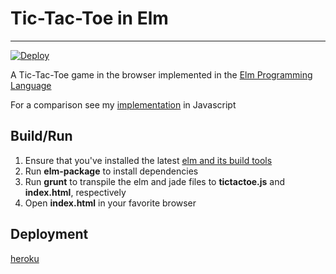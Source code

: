 # Tic-Tac-Toe in Elm
----------------------
[![Deploy](https://www.herokucdn.com/deploy/button.png)](https://heroku.com/deploy)

A Tic-Tac-Toe game in the browser implemented in the [Elm Programming Language](http://elm-lang.org) 

For a comparison see my [implementation](https://github.com/Project_1_TTT) in Javascript 

## Build/Run
1. Ensure that you've installed the latest [elm and its build tools](http://elm-lang.org/install)
2. Run **elm-package** to install dependencies
3. Run **grunt** to transpile the elm and jade files to **tictactoe.js** and **index.html**, respectively
4. Open **index.html** in your favorite browser

## Deployment
[heroku](https://evening-peak-6781.herokuapp.com)
